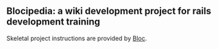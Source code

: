 ## Blocipedia: a wiki development project for rails development training

Skeletal project instructions are provided by [Bloc](http://bloc.io).
